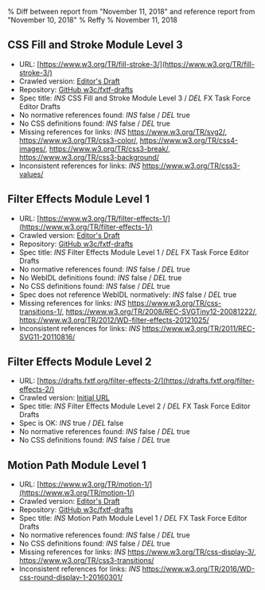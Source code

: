 % Diff between report from "November 11, 2018" and reference report from "November 10, 2018"
% Reffy
% November 11, 2018

## CSS Fill and Stroke Module Level 3

- URL: [https://www.w3.org/TR/fill-stroke-3/](https://www.w3.org/TR/fill-stroke-3/)
- Crawled version: [Editor's Draft](https://drafts.fxtf.org/fill-stroke/)
- Repository: [GitHub w3c/fxtf-drafts](https://github.com/w3c/fxtf-drafts)
- Spec title: *INS* CSS Fill and Stroke Module Level 3 / *DEL* FX Task Force Editor Drafts
- No normative references found: *INS* false / *DEL* true
- No CSS definitions found: *INS* false / *DEL* true
- Missing references for links: *INS* https://www.w3.org/TR/svg2/, https://www.w3.org/TR/css3-color/, https://www.w3.org/TR/css4-images/, https://www.w3.org/TR/css3-break/, https://www.w3.org/TR/css3-background/
- Inconsistent references for links: *INS* https://www.w3.org/TR/css3-values/


## Filter Effects Module Level 1

- URL: [https://www.w3.org/TR/filter-effects-1/](https://www.w3.org/TR/filter-effects-1/)
- Crawled version: [Editor's Draft](https://drafts.fxtf.org/filter-effects/)
- Repository: [GitHub w3c/fxtf-drafts](https://github.com/w3c/fxtf-drafts)
- Spec title: *INS* Filter Effects Module Level 1 / *DEL* FX Task Force Editor Drafts
- No normative references found: *INS* false / *DEL* true
- No WebIDL definitions found: *INS* false / *DEL* true
- No CSS definitions found: *INS* false / *DEL* true
- Spec does not reference WebIDL normatively: *INS* false / *DEL* true
- Missing references for links: *INS* https://www.w3.org/TR/css-transitions-1/, https://www.w3.org/TR/2008/REC-SVGTiny12-20081222/, https://www.w3.org/TR/2012/WD-filter-effects-20121025/
- Inconsistent references for links: *INS* https://www.w3.org/TR/2011/REC-SVG11-20110816/


## Filter Effects Module Level 2

- URL: [https://drafts.fxtf.org/filter-effects-2/](https://drafts.fxtf.org/filter-effects-2/)
- Crawled version: [Initial URL](https://drafts.fxtf.org/filter-effects-2/)
- Spec title: *INS* Filter Effects Module Level 2 / *DEL* FX Task Force Editor Drafts
- Spec is OK: *INS* true / *DEL* false
- No normative references found: *INS* false / *DEL* true
- No CSS definitions found: *INS* false / *DEL* true


## Motion Path Module Level 1

- URL: [https://www.w3.org/TR/motion-1/](https://www.w3.org/TR/motion-1/)
- Crawled version: [Editor's Draft](https://drafts.fxtf.org/motion-1/)
- Repository: [GitHub w3c/fxtf-drafts](https://github.com/w3c/fxtf-drafts)
- Spec title: *INS* Motion Path Module Level 1 / *DEL* FX Task Force Editor Drafts
- No normative references found: *INS* false / *DEL* true
- No CSS definitions found: *INS* false / *DEL* true
- Missing references for links: *INS* https://www.w3.org/TR/css-display-3/, https://www.w3.org/TR/css3-transitions/
- Inconsistent references for links: *INS* https://www.w3.org/TR/2016/WD-css-round-display-1-20160301/



